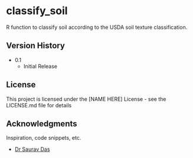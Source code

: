 # classify_soil

R function to classify soil according to the USDA soil texture classification.


## Version History

* 0.1
    * Initial Release

## License

This project is licensed under the [NAME HERE] License - see the LICENSE.md file for details

## Acknowledgments

Inspiration, code snippets, etc.
* [Dr Saurav Das](https://www.linkedin.com/pulse/visualizing-soil-texture-data-using-r-dr-saurav-das-y6qtc)
